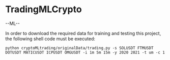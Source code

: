# TradingMLCrypto
--ML--

In order to download the required data for training and testing this project, the following shell code must be executed:

`python cryptoMLtrading/originalData/trading.py -s SOLUSDT FTMUSDT DOTUSDT MATICUSDT ICPUSDT OMGUSDT -i 1m 5m 15m -y 2020 2021 -t um -c 1`